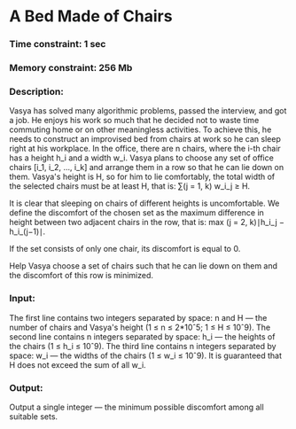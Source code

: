 # A Bed Made of Chairs

### Time constraint: 1 sec
### Memory constraint: 256 Mb

### Description:
Vasya has solved many algorithmic problems, passed the interview, and got a job. He enjoys his work so much that he decided not to waste time commuting home or on other meaningless activities. To achieve this, he needs to construct an improvised bed from chairs at work so he can sleep right at his workplace.
In the office, there are n chairs, where the i-th chair has a height h_i and a width w_i. Vasya plans to choose any set of office chairs [i_1, i_2, …, i_k] and arrange them in a row so that he can lie down on them. Vasya's height is H, so for him to lie comfortably, the total width of the selected chairs must be at least H, that is: ∑(j = 1, k) w_i_j ≥ H.

It is clear that sleeping on chairs of different heights is uncomfortable. We define the discomfort of the chosen set as the maximum difference in height between two adjacent chairs in the row, that is: max (j = 2, k)∣h_i_j − h_i_(j−1)∣.

If the set consists of only one chair, its discomfort is equal to 0.

Help Vasya choose a set of chairs such that he can lie down on them and the discomfort of this row is minimized.

### Input:
The first line contains two integers separated by space: n and H — the number of chairs and Vasya's height (1 ≤ n ≤ 2*10ˆ5; 1 ≤ H ≤ 10ˆ9). The second line contains n integers separated by space: h_i — the heights of the chairs (1 ≤ h_i ≤ 10ˆ9). The third line contains n integers separated by space: w_i — the widths of the chairs (1 ≤ w_i ≤ 10ˆ9).
It is guaranteed that H does not exceed the sum of all w_i.

### Output:
Output a single integer — the minimum possible discomfort among all suitable sets.
